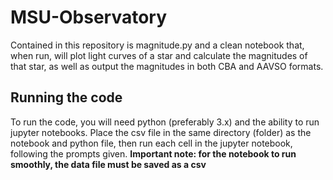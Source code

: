 # MSU-Observatory

Contained in this repository is magnitude.py and a clean notebook that, when run, will plot light curves of a star and calculate the magnitudes of that star, as well as output the magnitudes in both CBA and AAVSO formats.

## Running the code
To run the code, you will need python (preferably 3.x) and the ability to run jupyter notebooks. Place the csv file in the same directory (folder) as the notebook and python file, then run each cell in the jupyter notebook, following the prompts given.
**Important note: for the notebook to run smoothly, the data file must be saved as a csv**
